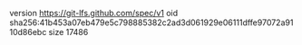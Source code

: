 version https://git-lfs.github.com/spec/v1
oid sha256:41b453a07eb479e5c798885382c2ad3d061929e06111dffe97072a9110d86ebc
size 17486
